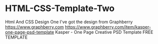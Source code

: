 # HTML-CSS-Template-Two
Html And CSS Design One
I've got the design from Graphberry https://www.graphberry.com
https://www.graphberry.com/item/kasper-one-page-psd-template
Kasper - One Page Creative PSD Template
FREE TEMPLATE
